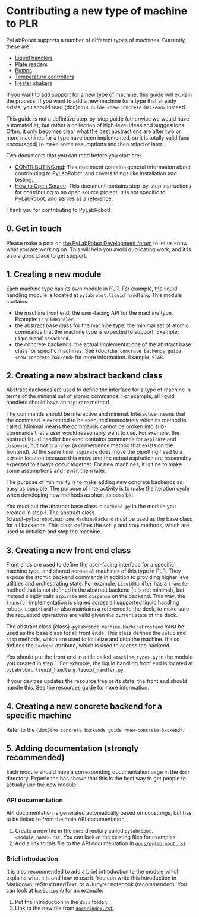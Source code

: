 # Contributing a new type of machine to PLR

PyLabRobot supports a number of different types of machines. Currently, these are:

- [Liquid handlers](/user_guide/basic)
- [Plate readers](/user_guide/plate_reading)
- [Pumps](/user_guide/pumps)
- [Temperature controllers](/user_guide/temperature)
- [Heater shakers](/user_guide/heating-shaking)

If you want to add support for a new type of machine, this guide will explain the process. If you want to add a new machine for a type that already exists, you should read {doc}`this guide <new-concrete-backend>` instead.

This guide is not a definitive step-by-step guide (otherwise we would have automated it), but rather a collection of high-level ideas and suggestions. Often, it only becomes clear what the best abstractions are after two or more machines for a type have been implemented, so it is totally valid (and encouraged) to make some assumptions and then refactor later.

Two documents that you can read before you start are:

- [CONTRIBUTING.md](https://github.com/PyLabRobot/pylabrobot/blob/main/CONTRIBUTING.md): This document contains general information about contributing to PyLabRobot, and covers things like installation and testing.
- [How to Open Source](https://docs.pylabrobot.org/how-to-open-source.html): This document contains step-by-step instructions for contributing to an open source project. It is not specific to PyLabRobot, and serves as a reference.

Thank you for contributing to PyLabRobot!

## 0. Get in touch

Please make a post on [the PyLabRobot Development forum](https://forums.pylabrobot.org/c/pylabrobot/23) to let us know what you are working on. This will help you avoid duplicating work, and it is also a good place to get support.

## 1. Creating a new module

Each machine type has its own module in PLR. For example, the liquid handling module is located at `pylabrobot.liquid_handling`. This module contains:

- the machine front end: the user-facing API for the machine type. Example: `LiquidHandler`.
- the abstract base class for the machine type: the minimal set of atomic commands that the machine type is expected to support. Example: `LiquidHandlerBackend`.
- the concrete backends: the actual implementations of the abstract base class for specific machines. See {doc}`the concrete backends guide <new-concrete-backend>` for more information. Example: `STAR`.

## 2. Creating a new abstract backend class

Abstract backends are used to define the interface for a type of machine in terms of the minimal set of atomic commands. For example, all liquid handlers should have an `aspirate` method.

The commands should be interactive and minimal. Interactive means that the command is expected to be executed immediately when its method is called. Minimal means the commands cannot be broken into sub-commands that a user would reasonably want to use. For example, the abstract liquid handler backend contains commands for `aspirate` and `dispense`, but not `transfer` (a convenience method that exists on the frontend). At the same time, `aspirate` does move the pipetting head to a certain location because this move and the actual aspiration are reasonably expected to always occur together. For new machines, it is fine to make some assumptions and revisit them later.

The purpose of minimality is to make adding new concrete backends as easy as possible. The purpose of interactivity is to make the iteration cycle when developing new methods as short as possible.

You must put the abstract base class in `backend.py` in the module you created in step 1. The abstract class {class}`~pylabrobot.machine.MachineBackend` must be used as the base class for all backends. This class defines the `setup` and `stop` methods, which are used to initialize and stop the machine.

## 3. Creating a new front end class

Front ends are used to define the user-facing interface for a specific machine type, and shared across all machines of this type in PLR. They expose the atomic backend commands in addition to providing higher level utilities and orchestrating state. For example, `LiquidHandler` has a `transfer` method that is not defined in the abstract backend (it is not minimal), but instead simply calls `aspirate` and `dispense` on the backend. This way, the `transfer` implementation is shared across all supported liquid handling robots. `LiquidHandler` also maintains a reference to the deck, to make sure the requested operations are valid given the current state of the deck.

The abstract class {class}`~pylabrobot.machine.MachineFrontend` must be used as the base class for all front ends. This class defines the `setup` and `stop` methods, which are used to initialize and stop the machine. It also defines the `backend` attribute, which is used to access the backend.

You should put the front end in a file called `<machine_type>.py` in the module you created in step 1. For example, the liquid handling front end is located at `pylabrobot.liquid_handling.liquid_handler.py`.

If your devices updates the resource tree or its state, the front end should handle this. See [the resources guide](/resources/introduction.md) for more information.

## 4. Creating a new concrete backend for a specific machine

Refer to the {doc}`the concrete backends guide <new-concrete-backend>`.

## 5. Adding documentation (strongly recommended)

Each module should have a corresponding documentation page in the `docs` directory. Experience has shown that this is the best way to get people to actually use the new module.

### API documentation

API documentation is generated automatically based on docstrings, but has to be linked to from the main API documentation.

1. Create a new file in the `docs` directory called `pylabrobot.<module_name>.rst`. You can look at the existing files for examples.
2. Add a link to this file to the API documentation in [`docs/pylabrobot.rst`](https://github.com/PyLabRobot/pylabrobot/blob/main/docs/pylabrobot.rst).

### Brief introduction

It is also recommended to add a brief introduction to the module which explains what it is and how to use it. You can write this introduction in Markdown, reStructuredText, or a Jupyter notebook (recommended). You can look at [`basic.ipynb`](https://github.com/PyLabRobot/pylabrobot/blob/main/docs/basic.ipynb) for an example.

1. Put the introduction in the `docs` folder.
2. Link to the new file from [`docs/index.rst`](https://github.com/PyLabRobot/pylabrobot/blob/main/docs/index.rst).
